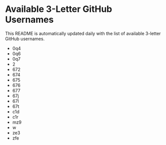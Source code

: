 # Available 3-Letter GitHub Usernames

This README is automatically updated daily with the list of available 3-letter GitHub usernames.

- 0q4
- 0q6
- 0q7
- 2
- 672
- 674
- 675
- 676
- 677
- 67j
- 67l
- 67t
- c1d
- c1r
- mz9
- w
- ze3
- zfe
